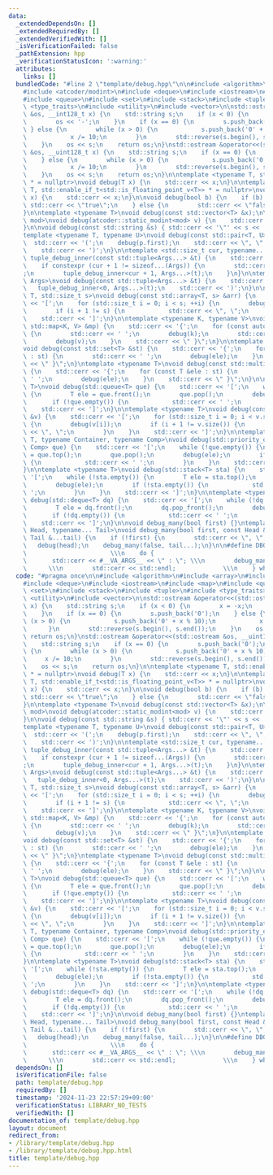 ```yaml
---
data:
  _extendedDependsOn: []
  _extendedRequiredBy: []
  _extendedVerifiedWith: []
  _isVerificationFailed: false
  _pathExtension: hpp
  _verificationStatusIcon: ':warning:'
  attributes:
    links: []
  bundledCode: "#line 2 \"template/debug.hpp\"\n\n#include <algorithm>\n#include <array>\n\
    #include <atcoder/modint>\n#include <deque>\n#include <iostream>\n#include <map>\n\
    #include <queue>\n#include <set>\n#include <stack>\n#include <tuple>\n#include\
    \ <type_traits>\n#include <utility>\n#include <vector>\n\nstd::ostream &operator<<(std::ostream\
    \ &os, __int128_t x) {\n    std::string s;\n    if (x < 0) {\n        x = -x;\n\
    \        os << '-';\n    }\n    if (x == 0) {\n        s.push_back('0');\n   \
    \ } else {\n        while (x > 0) {\n            s.push_back('0' + x % 10);\n\
    \            x /= 10;\n        }\n        std::reverse(s.begin(), s.end());\n\
    \    }\n    os << s;\n    return os;\n}\nstd::ostream &operator<<(std::ostream\
    \ &os, __uint128_t x) {\n    std::string s;\n    if (x == 0) {\n        s.push_back('0');\n\
    \    } else {\n        while (x > 0) {\n            s.push_back('0' + x % 10);\n\
    \            x /= 10;\n        }\n        std::reverse(s.begin(), s.end());\n\
    \    }\n    os << s;\n    return os;\n}\n\ntemplate <typename T, std::enable_if_t<std::is_integral_v<T>>\
    \ * = nullptr>\nvoid debug(T x) {\n    std::cerr << x;\n}\n\ntemplate <typename\
    \ T, std::enable_if_t<std::is_floating_point_v<T>> * = nullptr>\nvoid debug(T\
    \ x) {\n    std::cerr << x;\n}\n\nvoid debug(bool b) {\n    if (b) {\n       \
    \ std::cerr << \"true\";\n    } else {\n        std::cerr << \"false\";\n    }\n\
    }\n\ntemplate <typename T>\nvoid debug(const std::vector<T> &x);\n\ntemplate <int\
    \ mod>\nvoid debug(atcoder::static_modint<mod> v) {\n    std::cerr << v.val();\n\
    }\n\nvoid debug(const std::string &s) { std::cerr << '\"' << s << '\"'; }\n\n\
    template <typename T, typename U>\nvoid debug(const std::pair<T, U> &p) {\n  \
    \  std::cerr << '(';\n    debug(p.first);\n    std::cerr << \", \";\n    debug(p.second);\n\
    \    std::cerr << ')';\n}\n\ntemplate <std::size_t cur, typename... Args>\nvoid\
    \ tuple_debug_inner(const std::tuple<Args...> &t) {\n    std::cerr << std::get<cur>(t);\n\
    \    if constexpr (cur + 1 != sizeof...(Args)) {\n        std::cerr << \", \"\
    ;\n        tuple_debug_inner<cur + 1, Args...>(t);\n    }\n}\n\ntemplate <typename...\
    \ Args>\nvoid debug(const std::tuple<Args...> &t) {\n    std::cerr << '(';\n \
    \   tuple_debug_inner<0, Args...>(t);\n    std::cerr << ')';\n}\n\ntemplate <typename\
    \ T, std::size_t s>\nvoid debug(const std::array<T, s> &arr) {\n    std::cerr\
    \ << '[';\n    for (std::size_t i = 0; i < s; ++i) {\n        debug(arr[i]);\n\
    \        if (i + 1 != s) {\n            std::cerr << \", \";\n        }\n    }\n\
    \    std::cerr << ']';\n}\n\ntemplate <typename K, typename V>\nvoid debug(const\
    \ std::map<K, V> &mp) {\n    std::cerr << '{';\n    for (const auto [k, v] : mp)\
    \ {\n        std::cerr << ' ';\n        debug(k);\n        std::cerr << ':';\n\
    \        debug(v);\n    }\n    std::cerr << \" }\";\n}\n\ntemplate <typename T>\n\
    void debug(const std::set<T> &st) {\n    std::cerr << '{';\n    for (const T &ele\
    \ : st) {\n        std::cerr << ' ';\n        debug(ele);\n    }\n    std::cerr\
    \ << \" }\";\n}\ntemplate <typename T>\nvoid debug(const std::multiset<T> &st)\
    \ {\n    std::cerr << '{';\n    for (const T &ele : st) {\n        std::cerr <<\
    \ ' ';\n        debug(ele);\n    }\n    std::cerr << \" }\";\n}\n\ntemplate <typename\
    \ T>\nvoid debug(std::queue<T> que) {\n    std::cerr << '[';\n    while (!que.empty())\
    \ {\n        T ele = que.front();\n        que.pop();\n        debug(ele);\n \
    \       if (!que.empty()) {\n            std::cerr << ' ';\n        }\n    }\n\
    \    std::cerr << ']';\n}\n\ntemplate <typename T>\nvoid debug(const std::vector<T>\
    \ &v) {\n    std::cerr << '[';\n    for (std::size_t i = 0; i < v.size(); ++i)\
    \ {\n        debug(v[i]);\n        if (i + 1 != v.size()) {\n            std::cerr\
    \ << \", \";\n        }\n    }\n    std::cerr << ']';\n}\n\ntemplate <typename\
    \ T, typename Container, typename Comp>\nvoid debug(std::priority_queue<T, Container,\
    \ Comp> que) {\n    std::cerr << '[';\n    while (!que.empty()) {\n        T ele\
    \ = que.top();\n        que.pop();\n        debug(ele);\n        if (!que.empty())\
    \ {\n            std::cerr << ' ';\n        }\n    }\n    std::cerr << ']';\n\
    }\n\ntemplate <typename T>\nvoid debug(std::stack<T> sta) {\n    std::cerr <<\
    \ '[';\n    while (!sta.empty()) {\n        T ele = sta.top();\n        sta.pop();\n\
    \        debug(ele);\n        if (!sta.empty()) {\n            std::cerr << '\
    \ ';\n        }\n    }\n    std::cerr << ']';\n}\n\ntemplate <typename T>\nvoid\
    \ debug(std::deque<T> dq) {\n    std::cerr << '[';\n    while (!dq.empty()) {\n\
    \        T ele = dq.front();\n        dq.pop_front();\n        debug(ele);\n \
    \       if (!dq.empty()) {\n            std::cerr << ' ';\n        }\n    }\n\
    \    std::cerr << ']';\n}\n\nvoid debug_many(bool first) {}\ntemplate <typename\
    \ Head, typename... Tail>\nvoid debug_many(bool first, const Head &head, const\
    \ Tail &...tail) {\n    if (!first) {\n        std::cerr << \", \";\n    }\n \
    \   debug(head);\n    debug_many(false, tail...);\n}\n\n#define DBG(...)     \
    \                       \\\n    do {                                    \\\n \
    \       std::cerr << #__VA_ARGS__ << \" : \"; \\\n        debug_many(true, __VA_ARGS__);\
    \      \\\n        std::cerr << std::endl;             \\\n    } while (false)\n"
  code: "#pragma once\n\n#include <algorithm>\n#include <array>\n#include <atcoder/modint>\n\
    #include <deque>\n#include <iostream>\n#include <map>\n#include <queue>\n#include\
    \ <set>\n#include <stack>\n#include <tuple>\n#include <type_traits>\n#include\
    \ <utility>\n#include <vector>\n\nstd::ostream &operator<<(std::ostream &os, __int128_t\
    \ x) {\n    std::string s;\n    if (x < 0) {\n        x = -x;\n        os << '-';\n\
    \    }\n    if (x == 0) {\n        s.push_back('0');\n    } else {\n        while\
    \ (x > 0) {\n            s.push_back('0' + x % 10);\n            x /= 10;\n  \
    \      }\n        std::reverse(s.begin(), s.end());\n    }\n    os << s;\n   \
    \ return os;\n}\nstd::ostream &operator<<(std::ostream &os, __uint128_t x) {\n\
    \    std::string s;\n    if (x == 0) {\n        s.push_back('0');\n    } else\
    \ {\n        while (x > 0) {\n            s.push_back('0' + x % 10);\n       \
    \     x /= 10;\n        }\n        std::reverse(s.begin(), s.end());\n    }\n\
    \    os << s;\n    return os;\n}\n\ntemplate <typename T, std::enable_if_t<std::is_integral_v<T>>\
    \ * = nullptr>\nvoid debug(T x) {\n    std::cerr << x;\n}\n\ntemplate <typename\
    \ T, std::enable_if_t<std::is_floating_point_v<T>> * = nullptr>\nvoid debug(T\
    \ x) {\n    std::cerr << x;\n}\n\nvoid debug(bool b) {\n    if (b) {\n       \
    \ std::cerr << \"true\";\n    } else {\n        std::cerr << \"false\";\n    }\n\
    }\n\ntemplate <typename T>\nvoid debug(const std::vector<T> &x);\n\ntemplate <int\
    \ mod>\nvoid debug(atcoder::static_modint<mod> v) {\n    std::cerr << v.val();\n\
    }\n\nvoid debug(const std::string &s) { std::cerr << '\"' << s << '\"'; }\n\n\
    template <typename T, typename U>\nvoid debug(const std::pair<T, U> &p) {\n  \
    \  std::cerr << '(';\n    debug(p.first);\n    std::cerr << \", \";\n    debug(p.second);\n\
    \    std::cerr << ')';\n}\n\ntemplate <std::size_t cur, typename... Args>\nvoid\
    \ tuple_debug_inner(const std::tuple<Args...> &t) {\n    std::cerr << std::get<cur>(t);\n\
    \    if constexpr (cur + 1 != sizeof...(Args)) {\n        std::cerr << \", \"\
    ;\n        tuple_debug_inner<cur + 1, Args...>(t);\n    }\n}\n\ntemplate <typename...\
    \ Args>\nvoid debug(const std::tuple<Args...> &t) {\n    std::cerr << '(';\n \
    \   tuple_debug_inner<0, Args...>(t);\n    std::cerr << ')';\n}\n\ntemplate <typename\
    \ T, std::size_t s>\nvoid debug(const std::array<T, s> &arr) {\n    std::cerr\
    \ << '[';\n    for (std::size_t i = 0; i < s; ++i) {\n        debug(arr[i]);\n\
    \        if (i + 1 != s) {\n            std::cerr << \", \";\n        }\n    }\n\
    \    std::cerr << ']';\n}\n\ntemplate <typename K, typename V>\nvoid debug(const\
    \ std::map<K, V> &mp) {\n    std::cerr << '{';\n    for (const auto [k, v] : mp)\
    \ {\n        std::cerr << ' ';\n        debug(k);\n        std::cerr << ':';\n\
    \        debug(v);\n    }\n    std::cerr << \" }\";\n}\n\ntemplate <typename T>\n\
    void debug(const std::set<T> &st) {\n    std::cerr << '{';\n    for (const T &ele\
    \ : st) {\n        std::cerr << ' ';\n        debug(ele);\n    }\n    std::cerr\
    \ << \" }\";\n}\ntemplate <typename T>\nvoid debug(const std::multiset<T> &st)\
    \ {\n    std::cerr << '{';\n    for (const T &ele : st) {\n        std::cerr <<\
    \ ' ';\n        debug(ele);\n    }\n    std::cerr << \" }\";\n}\n\ntemplate <typename\
    \ T>\nvoid debug(std::queue<T> que) {\n    std::cerr << '[';\n    while (!que.empty())\
    \ {\n        T ele = que.front();\n        que.pop();\n        debug(ele);\n \
    \       if (!que.empty()) {\n            std::cerr << ' ';\n        }\n    }\n\
    \    std::cerr << ']';\n}\n\ntemplate <typename T>\nvoid debug(const std::vector<T>\
    \ &v) {\n    std::cerr << '[';\n    for (std::size_t i = 0; i < v.size(); ++i)\
    \ {\n        debug(v[i]);\n        if (i + 1 != v.size()) {\n            std::cerr\
    \ << \", \";\n        }\n    }\n    std::cerr << ']';\n}\n\ntemplate <typename\
    \ T, typename Container, typename Comp>\nvoid debug(std::priority_queue<T, Container,\
    \ Comp> que) {\n    std::cerr << '[';\n    while (!que.empty()) {\n        T ele\
    \ = que.top();\n        que.pop();\n        debug(ele);\n        if (!que.empty())\
    \ {\n            std::cerr << ' ';\n        }\n    }\n    std::cerr << ']';\n\
    }\n\ntemplate <typename T>\nvoid debug(std::stack<T> sta) {\n    std::cerr <<\
    \ '[';\n    while (!sta.empty()) {\n        T ele = sta.top();\n        sta.pop();\n\
    \        debug(ele);\n        if (!sta.empty()) {\n            std::cerr << '\
    \ ';\n        }\n    }\n    std::cerr << ']';\n}\n\ntemplate <typename T>\nvoid\
    \ debug(std::deque<T> dq) {\n    std::cerr << '[';\n    while (!dq.empty()) {\n\
    \        T ele = dq.front();\n        dq.pop_front();\n        debug(ele);\n \
    \       if (!dq.empty()) {\n            std::cerr << ' ';\n        }\n    }\n\
    \    std::cerr << ']';\n}\n\nvoid debug_many(bool first) {}\ntemplate <typename\
    \ Head, typename... Tail>\nvoid debug_many(bool first, const Head &head, const\
    \ Tail &...tail) {\n    if (!first) {\n        std::cerr << \", \";\n    }\n \
    \   debug(head);\n    debug_many(false, tail...);\n}\n\n#define DBG(...)     \
    \                       \\\n    do {                                    \\\n \
    \       std::cerr << #__VA_ARGS__ << \" : \"; \\\n        debug_many(true, __VA_ARGS__);\
    \      \\\n        std::cerr << std::endl;             \\\n    } while (false)\n"
  dependsOn: []
  isVerificationFile: false
  path: template/debug.hpp
  requiredBy: []
  timestamp: '2024-11-23 22:57:29+09:00'
  verificationStatus: LIBRARY_NO_TESTS
  verifiedWith: []
documentation_of: template/debug.hpp
layout: document
redirect_from:
- /library/template/debug.hpp
- /library/template/debug.hpp.html
title: template/debug.hpp
---
```

